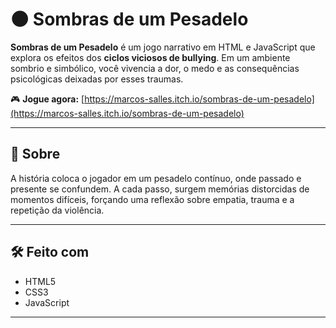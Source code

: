# 🌑 Sombras de um Pesadelo

**Sombras de um Pesadelo** é um jogo narrativo em HTML e JavaScript que explora os efeitos dos **ciclos viciosos de bullying**. Em um ambiente sombrio e simbólico, você vivencia a dor, o medo e as consequências psicológicas deixadas por esses traumas.

🎮 **Jogue agora:** [https://marcos-salles.itch.io/sombras-de-um-pesadelo](https://marcos-salles.itch.io/sombras-de-um-pesadelo)

---

## 🧠 Sobre

A história coloca o jogador em um pesadelo contínuo, onde passado e presente se confundem. A cada passo, surgem memórias distorcidas de momentos difíceis, forçando uma reflexão sobre empatia, trauma e a repetição da violência.

---

## 🛠️ Feito com

- HTML5  
- CSS3  
- JavaScript

---
